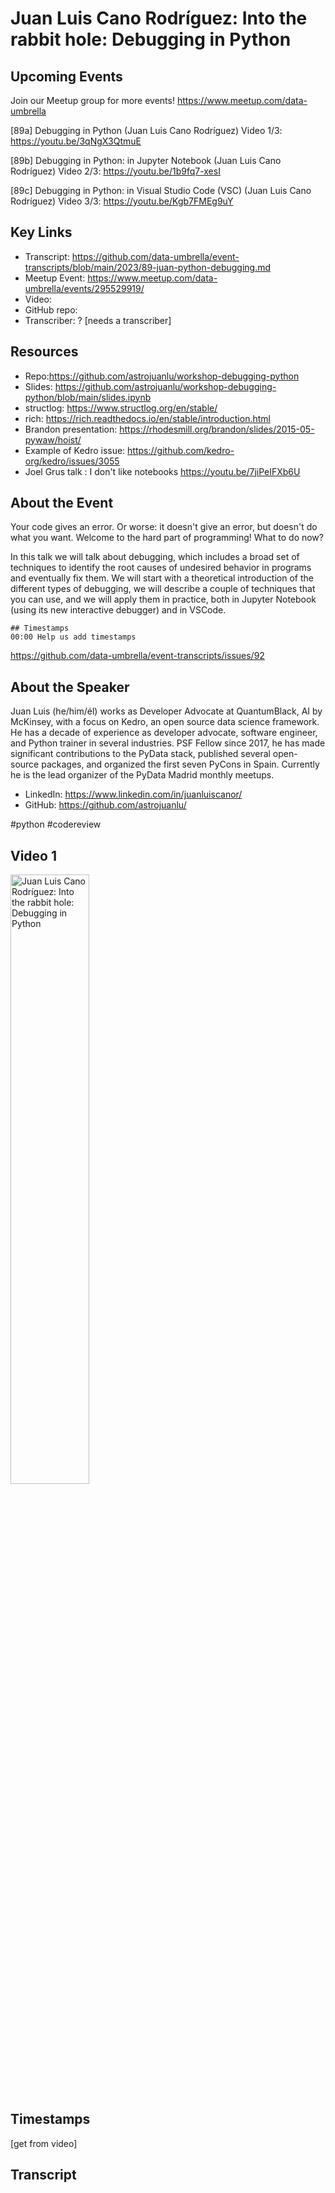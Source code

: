 # Juan Luis Cano Rodríguez:  Into the rabbit hole: Debugging in Python

## Upcoming Events
Join our Meetup group for more events!
https://www.meetup.com/data-umbrella

[89a] Debugging in Python (Juan Luis Cano Rodríguez)
Video 1/3: https://youtu.be/3qNgX3QtmuE

[89b] Debugging in Python: in Jupyter Notebook (Juan Luis Cano Rodríguez)
Video 2/3:  https://youtu.be/1b9fq7-xesI

[89c]  Debugging in Python: in Visual Studio Code (VSC)  (Juan Luis Cano Rodríguez)
Video 3/3:  https://youtu.be/Kgb7FMEg9uY

## Key Links
- Transcript: https://github.com/data-umbrella/event-transcripts/blob/main/2023/89-juan-python-debugging.md
- Meetup Event: https://www.meetup.com/data-umbrella/events/295529919/
- Video:  
- GitHub repo:  
- Transcriber:  ? [needs a transcriber]

## Resources
- Repo:https://github.com/astrojuanlu/workshop-debugging-python
- Slides: https://github.com/astrojuanlu/workshop-debugging-python/blob/main/slides.ipynb
- structlog: https://www.structlog.org/en/stable/
- rich: https://rich.readthedocs.io/en/stable/introduction.html
- Brandon presentation: https://rhodesmill.org/brandon/slides/2015-05-pywaw/hoist/
- Example of Kedro issue: https://github.com/kedro-org/kedro/issues/3055
- Joel Grus talk : I don't like notebooks https://youtu.be/7jiPeIFXb6U

## About the Event
Your code gives an error. Or worse: it doesn't give an error, but doesn't do what you want. Welcome to the hard part of programming! What to do now?

In this talk we will talk about debugging, which includes a broad set of techniques to identify the root causes of undesired behavior in programs and eventually fix them. We will start with a theoretical introduction of the different types of debugging, we will describe a couple of techniques that you can use, and we will apply them in practice, both in Jupyter Notebook (using its new interactive debugger) and in VSCode.
```
## Timestamps
00:00 Help us add timestamps
```
https://github.com/data-umbrella/event-transcripts/issues/92

## About the Speaker
Juan Luis (he/him/él) works as Developer Advocate at QuantumBlack, AI by McKinsey, with a focus on Kedro, an open source data science framework. He has a decade of experience as developer advocate, software engineer, and Python trainer in several industries. PSF Fellow since 2017, he has made significant contributions to the PyData stack, published several open-source packages, and organized the first seven PyCons in Spain. Currently he is the lead organizer of the PyData Madrid monthly meetups.

- LinkedIn: https://www.linkedin.com/in/juanluiscanor/
- GitHub:  https://github.com/astrojuanlu/

#python #codereview

## Video 1
<a href="http://www.youtube.com/watch?feature=player_embedded&v=3qNgX3QtmuE" target="_blank"><img src="http://img.youtube.com/vi/3qNgX3QtmuE/0.jpg"
alt="Juan Luis Cano Rodríguez:  Into the rabbit hole: Debugging in Python" width="50%" /></a>



## Timestamps
[get from video]

## Transcript
